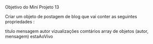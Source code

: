 Objetivo do Mini Projeto 13

Criar um objeto de postagem de blog que vai conter as seguintes propriedades :

titulo
mensagem
autor
vizualizações
comtários array de objetos
  (autor, mensagem)
  estaAoVivo